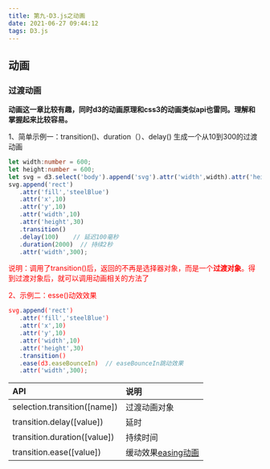 ```yaml
---
title: 第九-D3.js之动画
date: 2021-06-27 09:44:12
tags: D3.js
---
```


## 动画

### 过渡动画
<b>动画这一章比较有趣，同时d3的动画原理和css3的动画类似api也雷同。理解和掌握起来比较容易。</b>

1、简单示例一：transition()、duration（）、delay() 生成一个从10到300的过渡动画
```typescript
let width:number = 600;
let height:number = 600;
let svg = d3.select('body').append('svg').attr('width',width).attr('height',height);
svg.append('rect')
   .attr('fill','steelBlue')
   .attr('x',10)
   .attr('y',10)
   .attr('width',10)
   .attr('height',30)
   .transition()
   .delay(100)    // 延迟100毫秒
   .duration(2000)  // 持续2秒
   .attr('width',300);
```

<font color='red'>说明：调用了transition()后，返回的不再是选择器对象，而是一个<b>过渡对象</b>。得到过渡对象后，就可以调用动画相关的方法了<font/>

2、示例二：esse()动效效果
```typescript
svg.append('rect')
   .attr('fill','steelBlue')
   .attr('x',10)
   .attr('y',10)
   .attr('width',10)
   .attr('height',30)
   .transition()
   .ease(d3.easeBounceIn)  // easeBounceIn跳动效果
   .attr('width',300);
```

API | 说明
:- | :-
selection.transition([name]) | 过渡动画对象
transition.delay([value]) |	延时
transition.duration([value]) |	持续时间
transition.ease([value]) |	缓动效果[easing动画](https://github.com/xswei/d3js_doc/blob/master/API_Reference/API.md#easings-d3-ease)